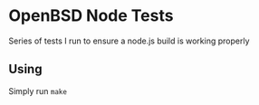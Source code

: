 # OpenBSD Node Tests
Series of tests I run to ensure a node.js build is working properly

## Using ##

Simply run `make`
